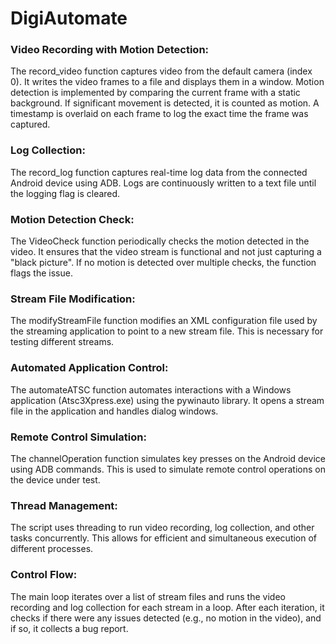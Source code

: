 # DigiAutomate

### Video Recording with Motion Detection:
The record_video function captures video from the default camera (index 0). It writes the video frames to a file and displays them in a window. Motion detection is implemented by comparing the current frame with a static background. If significant movement is detected, it is counted as motion. A timestamp is overlaid on each frame to log the exact time the frame was captured.

### Log Collection:
The record_log function captures real-time log data from the connected Android device using ADB. Logs are continuously written to a text file until the logging flag is cleared.

### Motion Detection Check:
The VideoCheck function periodically checks the motion detected in the video. It ensures that the video stream is functional and not just capturing a "black picture". If no motion is detected over multiple checks, the function flags the issue.

### Stream File Modification:
The modifyStreamFile function modifies an XML configuration file used by the streaming application to point to a new stream file. This is necessary for testing different streams.

### Automated Application Control:
The automateATSC function automates interactions with a Windows application (Atsc3Xpress.exe) using the pywinauto library. It opens a stream file in the application and handles dialog windows.

### Remote Control Simulation:
The channelOperation function simulates key presses on the Android device using ADB commands. This is used to simulate remote control operations on the device under test.

### Thread Management:
The script uses threading to run video recording, log collection, and other tasks concurrently. This allows for efficient and simultaneous execution of different processes.

### Control Flow:
The main loop iterates over a list of stream files and runs the video recording and log collection for each stream in a loop. After each iteration, it checks if there were any issues detected (e.g., no motion in the video), and if so, it collects a bug report.



